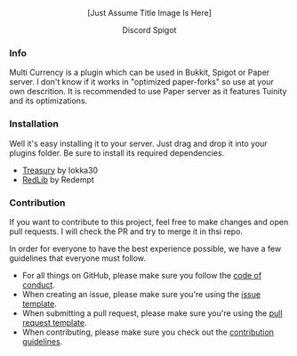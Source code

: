<p align = "center"> [Just Assume Title Image Is Here]</p>
<p align = "center"> Discord    Spigot </p>

### Info
Multi Currency is a plugin which can be used in Bukkit, Spigot or Paper server. I don't know if
it works in "optimized paper-forks" so use at your own descrition. It is recommended to use Paper server as it
features Tuinity and its optimizations.

### Installation
Well it's easy installing it to your server. Just drag and drop it into your plugins folder. Be sure to install its required
dependencies.
- [Treasury](https://www.spigotmc.org/resources/treasury.99531/) by Iokka30
- [RedLib](https://www.spigotmc.org/resources/redlib.78713/) by Redempt
 
### Contribution
If you want to contribute to this project, feel free to make changes and open
pull requests. I will check the PR and try to merge it in thsi repo.


In order for everyone to have the best experience possible, we have a few guidelines that everyone must follow.

- For all things on GitHub, please make sure you follow the [code of conduct](https://github.com/DeathGOD7/MultiCurrency/blob/master/CODE_OF_CONDUCT.md).
- When creating an issue, please make sure you're using the [issue template](https://github.com/DeathGOD7/MultiCurrency/blob/master/ISSUE_TEMPLATE.md).
- When submitting a pull request, please make sure you're using the [pull request template](https://github.com/DeathGOD7/MultiCurrency/blob/master/PULL_REQUEST_TEMPLATE.md).
- When contributing, please make sure you check out the [contribution guidelines](https://github.com/DeathGOD7/MultiCurrency/blob/master/CONTRIBUTING.md).
